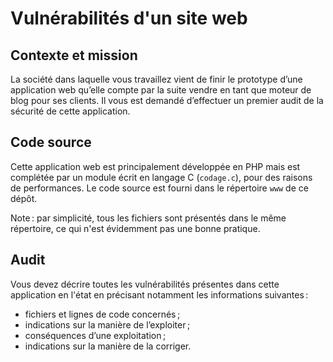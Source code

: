 # Vulnérabilités d'un site web

## Contexte et mission

La société dans laquelle vous travaillez vient de finir le prototype d’une application web qu’elle compte par la suite vendre en tant que moteur de blog pour ses clients. Il vous est demandé d’effectuer un premier audit de la sécurité de cette application.

## Code source

Cette application web est principalement développée en PHP mais est complétée par un module écrit en langage C (`codage.c`), pour des raisons de performances. Le code source est fourni dans le répertoire `www` de ce dépôt.

Note : par simplicité, tous les fichiers sont présentés dans le même répertoire, ce qui n'est évidemment pas une bonne pratique.

## Audit

Vous devez décrire toutes les vulnérabilités présentes dans cette application en l'état en précisant notamment les informations suivantes :

- fichiers et lignes de code concernés ;
- indications sur la manière de l’exploiter ;
- conséquences d’une exploitation ;
- indications sur la manière de la corriger.
